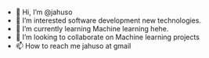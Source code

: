 - 👋 Hi, I’m @jahuso
- 👀 I’m interested software development new technologies.
- 🌱 I’m currently learning Machine learning hehe.
- 💞️ I’m looking to collaborate on Machine learning projects
- 📫 How to reach me jahuso at gmail

<!---
jahuso/jahuso is a ✨ special ✨ repository because its `README.md` (this file) appears on your GitHub profile.
You can click the Preview link to take a look at your changes.
--->
